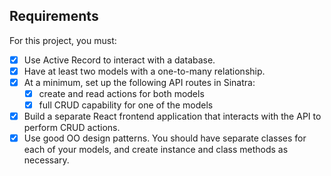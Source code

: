 ## Requirements

For this project, you must:

- [x] Use Active Record to interact with a database.
- [x] Have at least two models with a one-to-many relationship.
- [x] At a minimum, set up the following API routes in Sinatra:
  - [x] create and read actions for both models
  - [x] full CRUD capability for one of the models
- [x] Build a separate React frontend application that interacts with the API to
  perform CRUD actions.
- [x] Use good OO design patterns. You should have separate classes for each of your
  models, and create instance and class methods as necessary.
